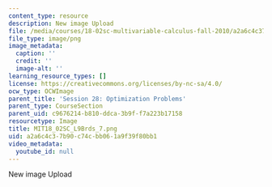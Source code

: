 ```yaml
---
content_type: resource
description: New image Upload
file: /media/courses/18-02sc-multivariable-calculus-fall-2010/a2a6c4c37b90c74cbb061a9f39f80bb1_MIT18_02SC_L9Brds_7.png
file_type: image/png
image_metadata:
  caption: ''
  credit: ''
  image-alt: ''
learning_resource_types: []
license: https://creativecommons.org/licenses/by-nc-sa/4.0/
ocw_type: OCWImage
parent_title: 'Session 28: Optimization Problems'
parent_type: CourseSection
parent_uid: c9676214-b810-ddca-3b9f-f7a223b17158
resourcetype: Image
title: MIT18_02SC_L9Brds_7.png
uid: a2a6c4c3-7b90-c74c-bb06-1a9f39f80bb1
video_metadata:
  youtube_id: null
---
```

New image Upload